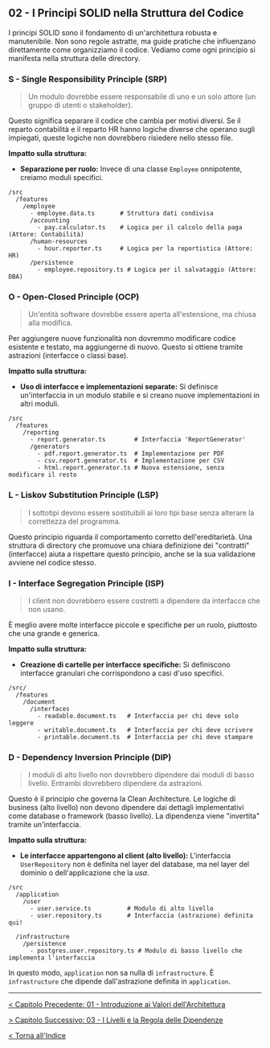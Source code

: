 ## 02 - I Principi SOLID nella Struttura del Codice

I principi SOLID sono il fondamento di un'architettura robusta e manutenibile. Non sono regole astratte, ma guide pratiche che influenzano direttamente come organizziamo il codice. Vediamo come ogni principio si manifesta nella struttura delle directory.

### S - Single Responsibility Principle (SRP)

> Un modulo dovrebbe essere responsabile di uno e un solo attore (un gruppo di utenti o stakeholder).

Questo significa separare il codice che cambia per motivi diversi. Se il reparto contabilità e il reparto HR hanno logiche diverse che operano sugli impiegati, queste logiche non dovrebbero risiedere nello stesso file.

**Impatto sulla struttura:**

*   **Separazione per ruolo:** Invece di una classe `Employee` onnipotente, creiamo moduli specifici.

```plaintext
/src
  /features
    /employee
      - employee.data.ts       # Struttura dati condivisa
      /accounting
        - pay.calculator.ts    # Logica per il calcolo della paga (Attore: Contabilità)
      /human-resources
        - hour.reporter.ts     # Logica per la reportistica (Attore: HR)
      /persistence
        - employee.repository.ts # Logica per il salvataggio (Attore: DBA)
```

### O - Open-Closed Principle (OCP)

> Un'entità software dovrebbe essere aperta all'estensione, ma chiusa alla modifica.

Per aggiungere nuove funzionalità non dovremmo modificare codice esistente e testato, ma aggiungerne di nuovo. Questo si ottiene tramite astrazioni (interfacce o classi base).

**Impatto sulla struttura:**

*   **Uso di interfacce e implementazioni separate:** Si definisce un'interfaccia in un modulo stabile e si creano nuove implementazioni in altri moduli.

```plaintext
/src
  /features
    /reporting
      - report.generator.ts        # Interfaccia 'ReportGenerator'
      /generators
        - pdf.report.generator.ts  # Implementazione per PDF
        - csv.report.generator.ts  # Implementazione per CSV
        - html.report.generator.ts # Nuova estensione, senza modificare il resto
```

### L - Liskov Substitution Principle (LSP)

> I sottotipi devono essere sostituibili ai loro tipi base senza alterare la correttezza del programma.

Questo principio riguarda il comportamento corretto dell'ereditarietà. Una struttura di directory che promuove una chiara definizione dei "contratti" (interfacce) aiuta a rispettare questo principio, anche se la sua validazione avviene nel codice stesso.

### I - Interface Segregation Principle (ISP)

> I client non dovrebbero essere costretti a dipendere da interfacce che non usano.

È meglio avere molte interfacce piccole e specifiche per un ruolo, piuttosto che una grande e generica. 

**Impatto sulla struttura:**

*   **Creazione di cartelle per interfacce specifiche:** Si definiscono interfacce granulari che corrispondono a casi d'uso specifici.

```plaintext
/src/ 
  /features
    /document
      /interfaces
        - readable.document.ts   # Interfaccia per chi deve solo leggere
        - writable.document.ts   # Interfaccia per chi deve scrivere
        - printable.document.ts  # Interfaccia per chi deve stampare
```

### D - Dependency Inversion Principle (DIP)

> I moduli di alto livello non dovrebbero dipendere dai moduli di basso livello. Entrambi dovrebbero dipendere da astrazioni.

Questo è il principio che governa la Clean Architecture. Le logiche di business (alto livello) non devono dipendere dai dettagli implementativi come database o framework (basso livello). La dipendenza viene "invertita" tramite un'interfaccia.

**Impatto sulla struttura:**

*   **Le interfacce appartengono al client (alto livello):** L'interfaccia `UserRepository` non è definita nel layer del database, ma nel layer del dominio o dell'applicazione che la *usa*.

```plaintext
/src
  /application
    /user
      - user.service.ts          # Modulo di alto livello
      - user.repository.ts       # Interfaccia (astrazione) definita qui!

  /infrastructure
    /persistence
      - postgres.user.repository.ts # Modulo di basso livello che implementa l'interfaccia
```
In questo modo, `application` non sa nulla di `infrastructure`. È `infrastructure` che dipende dall'astrazione definita in `application`.

---

[< Capitolo Precedente: 01 - Introduzione ai Valori dell'Architettura](./01-introduzione-ai-valori-dell-architettura.md)

[> Capitolo Successivo: 03 - I Livelli e la Regola delle Dipendenze](./03-i-livelli-e-la-regola-delle-dipendenze.md)

[< Torna all'Indice](./index.md)
